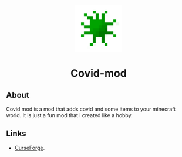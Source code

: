 <div align="center">
<img alt="Icon" src="src/main/resources/assets/covid/icon.png" width="128">

# Covid-mod
</div>

## About
Covid mod is a mod that adds covid and some items to your minecraft world. It is just a fun mod that i created like a hobby.
## Links

* [CurseForge](https://curseforge.com/minecraft/mc-mods/artifality).
